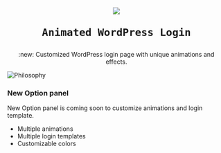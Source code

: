 <h1 align="center">
<img src="https://img.icons8.com/cute-clipart/64/000000/login-rounded-right.png"> 

`Animated WordPress Login` 
</h1>

<div align="center">
:new: Customized WordPress login page with unique animations and effects.
</div>

![Philosophy](https://img.icons8.com/color/100/000000/coming-soon.png)

### New Option panel 

New Option panel is coming soon to customize animations and login template. 

- Multiple animations
- Multiple login templates 
- Customizable colors


